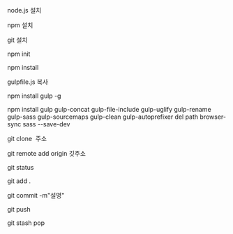node.js 설치

npm 설치

git 설치

npm init

npm install

gulpfile.js 복사

npm install gulp -g 

npm install gulp gulp-concat gulp-file-include gulp-uglify gulp-rename gulp-sass gulp-sourcemaps gulp-clean gulp-autoprefixer del path browser-sync sass --save-dev


git clone  주소

git remote add origin 깃주소

git status

git add .

git commit -m"설명"

git push

git stash pop
